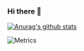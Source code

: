 ### Hi there 👋

<!--
**pscly/pscly** is a ✨ _special_ ✨ repository because its `README.md` (this file) appears on your GitHub profile.

Here are some ideas to get you started:

- 🔭 I’m currently working on ...
- 🌱 I’m currently learning ...
- 👯 I’m looking to collaborate on ...
- 🤔 I’m looking for help with ...
- 💬 Ask me about ...
- 📫 How to reach me: ...
- 😄 Pronouns: ...
- ⚡ Fun fact: ...


🌱 I’m currently learning C/C++

-->

[![Anurag's github stats](https://github-readme-stats.vercel.app/api?username=pscly&theme=buefy)](https://github.com/anuraghazra/github-readme-stats)

<!--
[![Top Langs](https://github-readme-stats.vercel.app/api/top-langs/?username=pscly&hide=Makefile)](https://github.com/anuraghazra/github-readme-stats)
-->

![Metrics](https://metrics.lecoq.io/pscly?template=classic&isocalendar=1&base=header%2C%20activity%2C%20community%2C%20repositories%2C%20metadata&base.indepth=false&base.hireable=false&base.skip=false&isocalendar=false&isocalendar.duration=half-year&config.timezone=Asia%2FHong_Kong)
